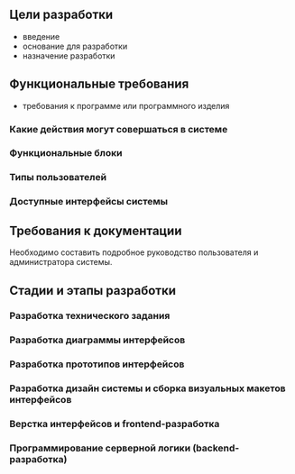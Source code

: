 ## Цели разработки

- введение
- основание для разработки
- назначение разработки

## Функциональные требования
- требования к программе или программного изделия

### Какие действия могут совершаться в системе

### Функциональные блоки

### Типы пользователей

### Доступные интерфейсы системы

## Требования к документации

Необходимо составить подробное руководство пользователя и администратора системы.

## Стадии и этапы разработки

### Разработка технического задания
### Разработка диаграммы интерфейсов
### Разработка прототипов интерфейсов
### Разработка дизайн системы и сборка визуальных макетов интерфейсов
### Верстка интерфейсов и frontend-разработка
### Программирование серверной логики (backend-разработка)
